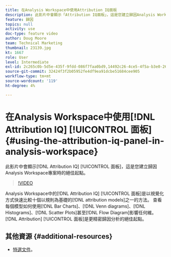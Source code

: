 ```yaml
---
title: 在Analysis Workspace中使用Attribution IQ面板
description: 此影片中會顯示「Attribution IQ面板」，這是您建立歸因Analysis Workspace專案時的絕佳起點。
feature: 歸因
topics: null
activity: use
doc-type: feature video
author: Doug Moore
team: Technical Marketing
thumbnail: 23139.jpg
kt: 1667
role: User
level: Intermediate
exl-id: 2c265c0b-5d5e-435f-9fdd-086f7faa0bd9,14492c26-4ce5-4f5a-b3e0-2605f59cfca9,14492c26-4ce5-4f5a-b3e0-2605f59cfca9,2c265c0b-5d5e-435f-9fdd-086f7faa0bd9
source-git-commit: 32424f3f2b05952fe4df9ea91dcbe51684cee905
workflow-type: tm+mt
source-wordcount: '119'
ht-degree: 4%

---
```


# 在Analysis Workspace中使用[!DNL Attribution IQ] [!UICONTROL 面板] {#using-the-attribution-iq-panel-in-analysis-workspace}

此影片中會顯示[!DNL Attribution IQ] [!UICONTROL 面板]，這是您建立歸因Analysis Workspace專案時的絕佳起點。

>[!VIDEO](https://video.tv.adobe.com/v/23139/?quality=12)

Analysis Workspace中的[!DNL Attribution IQ] [!UICONTROL 面板]是以視覺化方式快速比較十個以規則為基礎的[!DNL attribution models]之一的方法。 查看每個模型如何使用[!DNL Bar Charts]、[!DNL Venn diagrams]、[!DNL Histograms]、[!DNL Scatter Plots]甚至[!DNL Flow Diagram]影響任何維。 [!DNL Attribution] [!UICONTROL 面板]是更精密歸因分析的絕佳起點。

## 其他資源 {#additional-resources}

* [特選文件](https://marketing.adobe.com/resources/help/en_US/analytics/analysis-workspace/use_attribution_iq.html)。
